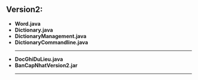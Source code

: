 ## Version2:
<ul>
	<li>
      <b>Word.java</b><br>
  </li>
  <li>
      <b>Dictionary.java</b><br>
  </li>
  <li>
      <b>DictionaryManagement.java</b><br>
  </li>
   <li>
      <b>DictionaryCommandline.java</b><br><hr>
  </li>
	<li>
      <b>DocGhiDuLieu.java</b><br>
  </li>
 <li>
      <b>BanCapNhatVersion2.jar</b><hr>
  </li>	
</ul>
